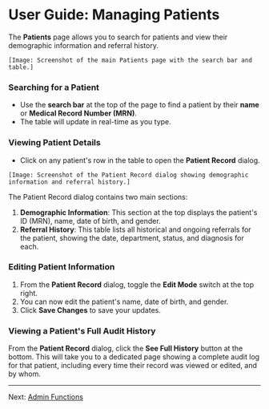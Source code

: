 # User Guide: Managing Patients

The **Patients** page allows you to search for patients and view their demographic information and referral history.

`[Image: Screenshot of the main Patients page with the search bar and table.]`

### Searching for a Patient

- Use the **search bar** at the top of the page to find a patient by their **name** or **Medical Record Number (MRN)**.
- The table will update in real-time as you type.

### Viewing Patient Details

- Click on any patient's row in the table to open the **Patient Record** dialog.

`[Image: Screenshot of the Patient Record dialog showing demographic information and referral history.]`

The Patient Record dialog contains two main sections:

1.  **Demographic Information**: This section at the top displays the patient's ID (MRN), name, date of birth, and gender.
2.  **Referral History**: This table lists all historical and ongoing referrals for the patient, showing the date, department, status, and diagnosis for each.

### Editing Patient Information

1.  From the **Patient Record** dialog, toggle the **Edit Mode** switch at the top right.
2.  You can now edit the patient's name, date of birth, and gender.
3.  Click **Save Changes** to save your updates.

### Viewing a Patient's Full Audit History

From the **Patient Record** dialog, click the **See Full History** button at the bottom. This will take you to a dedicated page showing a complete audit log for that patient, including every time their record was viewed or edited, and by whom.

---

Next: [Admin Functions](./05_admin_functions.md)
